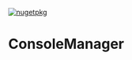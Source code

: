 [![nugetpkg](https://img.shields.io/badge/nuget-ConsoleManager-orange.svg)](https://www.nuget.org/packages/ConsoleManager/)  

# ConsoleManager

